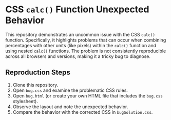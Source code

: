# CSS `calc()` Function Unexpected Behavior

This repository demonstrates an uncommon issue with the CSS `calc()` function. Specifically, it highlights problems that can occur when combining percentages with other units (like pixels) within the `calc()` function and using nested `calc()` functions.  The problem is not consistently reproducible across all browsers and versions, making it a tricky bug to diagnose.

## Reproduction Steps

1. Clone this repository.
2. Open `bug.css` and examine the problematic CSS rules.
3. Open `bug.html` (or create your own HTML file that includes the `bug.css` stylesheet).
4. Observe the layout and note the unexpected behavior.
5. Compare the behavior with the corrected CSS in `bugSolution.css`.